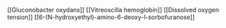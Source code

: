 [[Gluconobacter oxydans]]
[[Vitreoscilla hemoglobin]]
[[Dissolved oxygen tension]]
[[6-(N-hydroxyethyl)-amino-6-deoxy-l-sorbofuranose]]
